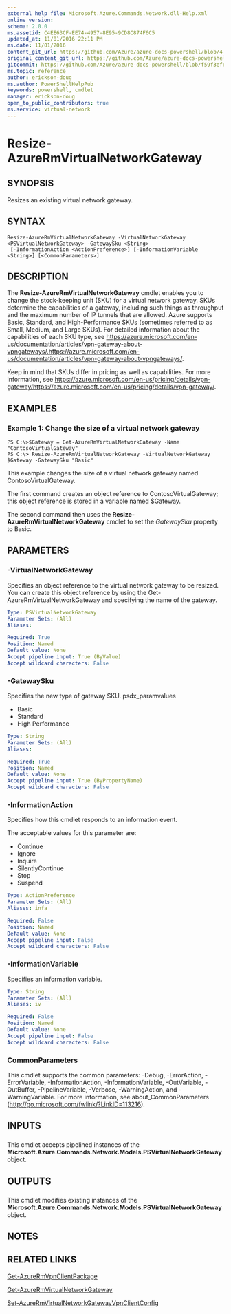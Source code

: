 ```yaml
---
external help file: Microsoft.Azure.Commands.Network.dll-Help.xml
online version:
schema: 2.0.0
ms.assetid: C4EE63CF-EE74-4957-8E95-9CD8C874F6C5
updated_at: 11/01/2016 22:11 PM
ms.date: 11/01/2016
content_git_url: https://github.com/Azure/azure-docs-powershell/blob/4.0.0/azureps-cmdlets-docs/ResourceManager/AzureRM.Network/v1.0.13/Resize-AzureRmVirtualNetworkGateway.md
original_content_git_url: https://github.com/Azure/azure-docs-powershell/blob/4.0.0/azureps-cmdlets-docs/ResourceManager/AzureRM.Network/v1.0.13/Resize-AzureRmVirtualNetworkGateway.md
gitcommit: https://github.com/Azure/azure-docs-powershell/blob/f59f3ef60bc592383812213e69fd77ba950759ed
ms.topic: reference
author: erickson-doug
ms.author: PowerShellHelpPub
keywords: powershell, cmdlet
manager: erickson-doug
open_to_public_contributors: true
ms.service: virtual-network
---
```


# Resize-AzureRmVirtualNetworkGateway

## SYNOPSIS
Resizes an existing virtual network gateway.

## SYNTAX

```
Resize-AzureRmVirtualNetworkGateway -VirtualNetworkGateway <PSVirtualNetworkGateway> -GatewaySku <String>
 [-InformationAction <ActionPreference>] [-InformationVariable <String>] [<CommonParameters>]
```

## DESCRIPTION
The **Resize-AzureRmVirtualNetworkGateway** cmdlet enables you to change the stock-keeping unit (SKU) for a virtual network gateway.
SKUs determine the capabilities of a gateway, including such things as throughput and the maximum number of IP tunnels that are allowed.
Azure supports Basic, Standard, and High-Performance SKUs (sometimes referred to as Small, Medium, and Large SKUs).
For detailed information about the capabilities of each SKU type, see https://azure.microsoft.com/en-us/documentation/articles/vpn-gateway-about-vpngateways/.https://azure.microsoft.com/en-us/documentation/articles/vpn-gateway-about-vpngateways/.

Keep in mind that SKUs differ in pricing as well as capabilities.
For more information, see https://azure.microsoft.com/en-us/pricing/details/vpn-gateway/https://azure.microsoft.com/en-us/pricing/details/vpn-gateway/.

## EXAMPLES

### Example 1: Change the size of a virtual network gateway
```
PS C:\>$Gateway = Get-AzureRmVirtualNetworkGateway -Name "ContosoVirtualGateway"
PS C:\> Resize-AzureRmVirtualNetworkGateway -VirtualNetworkGateway $Gateway -GatewaySku "Basic"
```

This example changes the size of a virtual network gateway named ContosoVirtualGateway.

The first command creates an object reference to ContosoVirtualGateway; this object reference is stored in a variable named $Gateway.

The second command then uses the **Resize-AzureRmVirtualNetworkGateway** cmdlet to set the *GatewaySku* property to Basic.

## PARAMETERS

### -VirtualNetworkGateway
Specifies an object reference to the virtual network gateway to be resized.
You can create this object reference by using the Get-AzureRmVirtualNetworkGateway and specifying the name of the gateway.

```yaml
Type: PSVirtualNetworkGateway
Parameter Sets: (All)
Aliases: 

Required: True
Position: Named
Default value: None
Accept pipeline input: True (ByValue)
Accept wildcard characters: False
```

### -GatewaySku
Specifies the new type of gateway SKU.
psdx_paramvalues

- Basic
- Standard
- High Performance

```yaml
Type: String
Parameter Sets: (All)
Aliases: 

Required: True
Position: Named
Default value: None
Accept pipeline input: True (ByPropertyName)
Accept wildcard characters: False
```

### -InformationAction
Specifies how this cmdlet responds to an information event.

The acceptable values for this parameter are:

- Continue
- Ignore
- Inquire
- SilentlyContinue
- Stop
- Suspend

```yaml
Type: ActionPreference
Parameter Sets: (All)
Aliases: infa

Required: False
Position: Named
Default value: None
Accept pipeline input: False
Accept wildcard characters: False
```

### -InformationVariable
Specifies an information variable.

```yaml
Type: String
Parameter Sets: (All)
Aliases: iv

Required: False
Position: Named
Default value: None
Accept pipeline input: False
Accept wildcard characters: False
```

### CommonParameters
This cmdlet supports the common parameters: -Debug, -ErrorAction, -ErrorVariable, -InformationAction, -InformationVariable, -OutVariable, -OutBuffer, -PipelineVariable, -Verbose, -WarningAction, and -WarningVariable. For more information, see about_CommonParameters (http://go.microsoft.com/fwlink/?LinkID=113216).

## INPUTS

###  
This cmdlet accepts pipelined instances of the **Microsoft.Azure.Commands.Network.Models.PSVirtualNetworkGateway** object.

## OUTPUTS

###  
This cmdlet modifies existing instances of the **Microsoft.Azure.Commands.Network.Models.PSVirtualNetworkGateway** object.

## NOTES

## RELATED LINKS

[Get-AzureRmVpnClientPackage](./Get-AzureRmVpnClientPackage.md)

[Get-AzureRmVirtualNetworkGateway](./Get-AzureRmVirtualNetworkGateway.md)

[Set-AzureRmVirtualNetworkGatewayVpnClientConfig](./Set-AzureRmVirtualNetworkGatewayVpnClientConfig.md)


